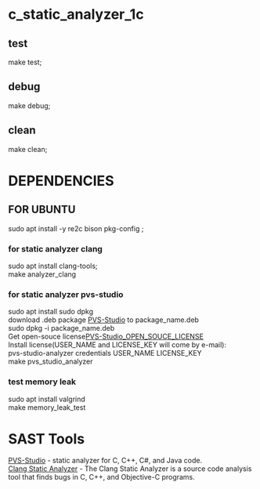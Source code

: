 # c_static_analyzer_1c
## test
make test;
## debug
make debug;
## clean
make clean;
# DEPENDENCIES
## FOR UBUNTU
sudo apt install -y re2c bison pkg-config ; 
### for static analyzer clang
sudo apt install clang-tools;  
make analyzer_clang  
### for static analyzer pvs-studio
sudo apt install sudo dpkg  
download .deb package [PVS-Studio](https://pvs-studio.ru/ru/pvs-studio/download/) to package_name.deb  
sudo dpkg -i package_name.deb  
Get open-souce license[PVS-Studio_OPEN_SOUCE_LICENSE](https://pvs-studio.com/en/order/open-source-license/)  
Install license(USER_NAME and LICENSE_KEY will come by e-mail):  
pvs-studio-analyzer credentials USER_NAME LICENSE_KEY  
make pvs_studio_analyzer  
### test memory leak
sudo apt install valgrind  
make memory_leak_test
# SAST Tools
[PVS-Studio](https://pvs-studio.com/pvs-studio/?utm_source=website&utm_medium=github&utm_campaign=open_source) - static analyzer for C, C++, C#, and Java code.  
[Clang Static Analyzer](https://clang-analyzer.llvm.org/) - The Clang Static Analyzer is a source code analysis tool that finds bugs in C, C++, and Objective-C programs.
